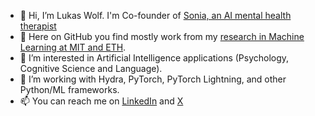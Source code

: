 - 👋 Hi, I’m Lukas Wolf. I'm Co-founder of [Sonia, an AI mental health therapist](https://www.soniahealth.com/)
- 🔬 Here on GitHub you find mostly work from my [research in Machine Learning at MIT and ETH](https://scholar.google.com/citations?user=_FvMBFIAAAAJ&hl=en).
- 👀 I’m interested in Artificial Intelligence applications (Psychology, Cognitive Science and Language). 
- 🌱 I’m  working with Hydra, PyTorch, PyTorch Lightning, and other Python/ML frameworks. 
- 📫 You can reach me on [LinkedIn](https://www.linkedin.com/in/lukas-wo/) and [X](https://twitter.com/lukaswolf_)

<!---
lu-wo/lu-wo is a ✨ special ✨ repository because its `README.md` (this file) appears on your GitHub profile.
You can click the Preview link to take a look at your changes.
--->
